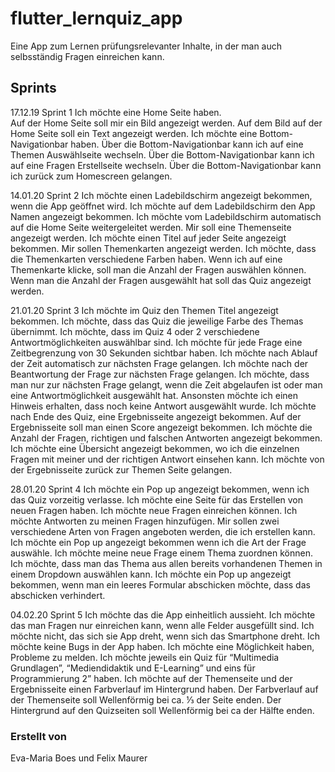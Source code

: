 # flutter_lernquiz_app

Eine App zum Lernen prüfungsrelevanter Inhalte, in der man auch selbsständig Fragen einreichen kann.

## Sprints

17.12.19 Sprint 1
Ich möchte eine Home Seite haben.<br/>
Auf der Home Seite soll mir ein Bild angezeigt werden.
Auf dem Bild auf der Home Seite soll ein Text angezeigt werden.
Ich möchte eine Bottom-Navigationbar haben.
Über die Bottom-Navigationbar kann ich auf eine Themen Auswählseite wechseln.
Über die Bottom-Navigationbar kann ich auf eine Fragen Erstellseite wechseln.
Über die Bottom-Navigationbar kann ich zurück zum Homescreen gelangen.

14.01.20 Sprint 2
Ich möchte einen Ladebildschirm angezeigt bekommen, wenn die App geöffnet wird.
Ich möchte auf dem Ladebildschirm den App Namen angezeigt bekommen.
Ich möchte vom Ladebildschirm automatisch auf die Home Seite weitergeleitet werden.
Mir soll eine Themenseite angezeigt werden.
Ich möchte einen Titel auf jeder Seite angezeigt bekommen.
Mir sollen Themenkarten angezeigt werden.
Ich möchte, dass die Themenkarten verschiedene Farben haben.
Wenn ich auf eine Themenkarte klicke, soll man die Anzahl der Fragen auswählen können.
Wenn man die Anzahl der Fragen ausgewählt hat soll das Quiz angezeigt werden.

21.01.20 Sprint 3
Ich möchte im Quiz den Themen Titel angezeigt bekommen.
Ich möchte, dass das Quiz die jeweilige Farbe des Themas übernimmt.
Ich möchte, dass im Quiz 4 oder 2 verschiedene Antwortmöglichkeiten auswählbar sind.
Ich möchte für jede Frage eine Zeitbegrenzung von 30 Sekunden sichtbar haben.
Ich möchte nach Ablauf der Zeit automatisch zur nächsten Frage gelangen.
Ich möchte nach der Beantwortung der Frage zur nächsten Frage gelangen.
Ich möchte, dass man nur zur nächsten Frage gelangt, wenn die Zeit abgelaufen ist oder man eine Antwortmöglichkeit ausgewählt hat.
Ansonsten möchte ich einen Hinweis erhalten, dass noch keine Antwort ausgewählt wurde.
Ich möchte nach Ende des Quiz, eine Ergebnisseite angezeigt bekommen.
Auf der Ergebnisseite soll man einen Score angezeigt bekommen.
Ich möchte die Anzahl der Fragen, richtigen und falschen Antworten angezeigt bekommen.
Ich möchte eine Übersicht angezeigt bekommen, wo ich die einzelnen Fragen mit meiner und der richtigen Antwort einsehen kann.
Ich möchte von der Ergebnisseite zurück zur Themen Seite gelangen.

28.01.20 Sprint 4
Ich möchte ein Pop up angezeigt bekommen, wenn ich das Quiz vorzeitig verlasse.
Ich möchte eine Seite für das Erstellen von neuen Fragen haben.
Ich möchte neue Fragen einreichen können.
Ich möchte Antworten zu meinen Fragen hinzufügen.
Mir sollen zwei verschiedene Arten von Fragen angeboten werden, die ich erstellen kann.
Ich möchte ein Pop up angezeigt bekommen wenn ich die Art der Frage auswähle.
Ich möchte meine neue Frage einem Thema zuordnen können.
Ich möchte, dass man das Thema aus allen bereits vorhandenen Themen in einem Dropdown auswählen kann.
Ich möchte ein Pop up angezeigt bekommen, wenn man ein leeres Formular abschicken möchte, dass das abschicken verhindert.


04.02.20 Sprint 5
Ich möchte das die App einheitlich aussieht.
Ich möchte das man Fragen nur einreichen kann, wenn alle Felder ausgefüllt sind.
Ich möchte nicht, das sich sie App dreht, wenn sich das Smartphone dreht.
Ich möchte keine Bugs in der App haben.
Ich möchte eine Möglichkeit haben, Probleme zu melden.
Ich möchte jeweils ein Quiz für “Multimedia Grundlagen”, “Mediendidaktik und E-Learning” und eins für Programmierung 2” haben.
Ich möchte auf der Themenseite und der Ergebnisseite einen Farbverlauf im Hintergrund haben.
Der Farbverlauf auf der Themenseite soll Wellenförmig bei ca. ⅓ der Seite enden.
Der Hintergrund auf den Quizseiten soll Wellenförmig bei ca der Hälfte enden.


### Erstellt von

Eva-Maria Boes und Felix Maurer
